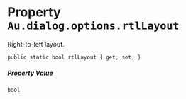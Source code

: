 # Property `Au.dialog.options.rtlLayout`

Right-to-left layout.

```
public static bool rtlLayout { get; set; }
```

##### Property Value

`bool`